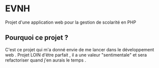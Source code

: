 # EVNH

Projet d'une application web pour la gestion de scolarité en PHP

## Pourquoi ce projet ?

C'est ce projet qui m'a donné envie de me lancer dans le développement web .
Projet LOIN d'être parfait , il a une valeur "sentimentale" et sera refactoriser quand j'en aurais
le temps .
